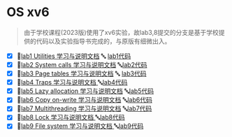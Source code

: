 # OS xv6

> 由于学校课程(2023版)使用了xv6实验，故lab3,8提交的分支是基于学校提供的代码以及实验指导书完成的，与原版有细微出入。

- [x] :page_facing_up:[lab1 Utilities 学习与说明文档](./doc/lab1.md)   :abc: [lab1代码](https://github.com/maochiyu1111/OS-xv6/commit/bae8c2b38e33da154e606098fcddcc5cccc38b0f)
- [x] :page_facing_up:[lab2 System calls 学习与说明文档](./doc/lab2.md)  :abc:[lab2代码](https://github.com/maochiyu1111/OS-xv6/commit/7d083aca8d8dff6e1dd1793a759224f5c280be44)
- [x] :page_facing_up:[lab3 Page tables 学习与说明文档](./doc/lab3.md) :abc: [lab3代码](https://github.com/maochiyu1111/OS-xv6/commit/0175041758c560dbe4d35142b9ec43231b09c8b4)
- [x] :page_facing_up:[lab4 Traps 学习与说明文档 ](./doc/lab4.md)  :abc:[lab4代码](https://github.com/maochiyu1111/OS-xv6/commit/e4e94ed349e9610b5da821b522c5286066cc0036)
- [x] :page_facing_up:[lab5 Lazy allocation 学习与说明文档](./doc/lab5.md)  :abc:[lab5代码](https://github.com/maochiyu1111/OS-xv6/commit/8fb0914e16f254068004a77b8bb03623be616b73)
- [x] :page_facing_up:[lab6 Copy on-write 学习与说明文档](./doc/lab6.md)  :abc:[lab6代码](https://github.com/maochiyu1111/OS-xv6/commit/b958766b4365a99396d2256e5e24372f763c7cea)
- [x] :page_facing_up:[lab7 Multithreading 学习与说明文档](./doc/lab7.md)  :abc:[lab7代码](https://github.com/maochiyu1111/OS-xv6/commit/37950023c63585303a68c844917216512dd9cff8)
- [x] :page_facing_up:[lab8 Lock 学习与说明文档 ](./doc/lab8.md)  :abc:[lab8代码](https://github.com/maochiyu1111/OS-xv6/commit/ab051f94359aa7587b069f92453a02e8218aadbe)
- [x] :page_facing_up:[lab9 File system 学习与说明文档 ](./doc/lab9.md)  :abc:[lab9代码](https://github.com/maochiyu1111/OS-xv6/commit/0dbfb714b84fc207d63d7d4f0818e2151d280ca8)

